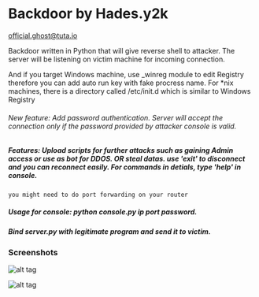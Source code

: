 Backdoor by **Hades.y2k**
=========================
[official.ghost@tuta.io](mailto:official.ghost@tuta.io)

Backdoor written in Python that will give reverse shell to attacker. The server will be listening on victim machine for incoming connection.

And if you target Windows machine, use _winreg module to edit Registry therefore you can add auto run key with fake procress name. For *nix machines, there is a directory called /etc/init.d which is similar to Windows Registry

###### New feature: Add password authentication. Server will accept the connection only if the password provided by attacker console is valid.

##### Features: Upload scripts for further attacks such as gaining Admin access or use as bot for DDOS. OR steal datas. use 'exit' to disconnect and you can reconnect easily. For commands in detials, type 'help' in console.

```
you might need to do port forwarding on your router
```

##### Usage for console: python console.py ip port password.

##### Bind server.py with legitimate program and send it to victim.


### Screenshots

![alt tag](http://i.imgur.com/IctitpY.png)

![alt tag](http://i.imgur.com/nkt38x0.png)
